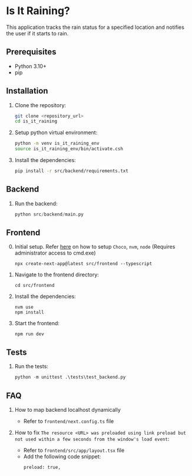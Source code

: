 # Is It Raining?

This application tracks the rain status for a specified location and notifies the user if it starts to rain.

## Prerequisites

*   Python 3.10+
*   pip

## Installation

1.  Clone the repository:

    ```bash
    git clone <repository_url>
    cd is_it_raining
    ```

2. Setup python virtual environment:
    ```bash
    python -m venv is_it_raining_env
    source is_it_raining_env/bin/activate.csh
    ```

3.  Install the dependencies:

    ```bash
    pip install -r src/backend/requirements.txt
    ```

## Backend

1. Run the backend:

    ```python
    python src/backend/main.py
    ```

## Frontend

0. Initial setup. Refer [here](https://gist.github.com/cwsmith-160/e9c8ca80f23027f0495775aed77ec780) on how to setup `Choco`, `nvm`, `node` (Requires administrator access to cmd.exe)
    ```
    npx create-next-app@latest src/frontend --typescript
    ```

1. Navigate to the frontend directory:
    ```
    cd src/frontend
    ```

2. Install the dependencies:
    ```
    nvm use
    npm install
    ```

3. Start the frontend:
    ```
    npm run dev
    ```

## Tests

1. Run the tests:
    ```python
    python -m unittest .\tests\test_backend.py
    ```

## FAQ

1. How to map backend localhost dynamically
    - Refer to `frontend/next.config.ts` file

2. How to fix `The resource <URL> was preloaded using link preload but not used within a few seconds from the window's load event`:
    - Refer to `frontend/src/app/layout.tsx` file
    - Add the following code snippet:
        ```tsx
        preload: true,
        ```
